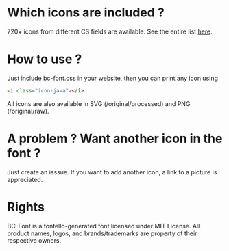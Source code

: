
# Which icons are included ?

720+ icons from different CS fields are available.
See the entire list [here](https://biok03.github.io/bc-font/index.html).

# How to use ?

Just include bc-font.css in your website, then you can print any icon using

```html
<i class="icon-java"></i>
```

All icons are also available in SVG (/original/processed) and PNG (/original/raw).

# A problem ? Want another icon in the font ?

Just create an isssue.
If you want to add another icon, a link to a picture is appreciated.

# Rights

BC-Font is a fontello-generated font licensed under MIT License.
All product names, logos, and brands/trademarks are property of their respective owners.

